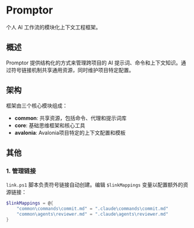 # Promptor

个人 AI 工作流的模块化上下文工程框架。

## 概述

Promptor 提供结构化的方式来管理跨项目的 AI 提示词、命令和上下文知识。通过符号链接机制共享通用资源，同时维护项目特定配置。

## 架构

框架由三个核心模块组成：

- **common**: 共享资源，包括命令、代理和提示词库
- **core**: 基础思维框架和核心工具
- **avalonia**: Avalonia项目特定的上下文配置和模板

## 其他

### 1. 管理链接

`link.ps1` 脚本负责符号链接自动创建。编辑 `$linkMappings` 变量以配置额外的资源链接：

```powershell
$linkMappings = @{
    "common\commands\commit.md" = ".claude\commands\commit.md"
    "common\agents\reviewer.md" = ".claude\agents\reviewer.md"
}
```